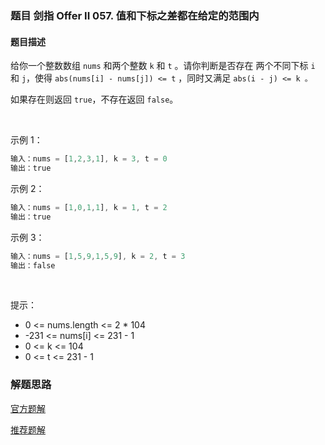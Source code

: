 ### 题目 剑指 Offer II 057. 值和下标之差都在给定的范围内
#### 题目描述
给你一个整数数组 `nums` 和两个整数 `k` 和 `t` 。请你判断是否存在 两个不同下标 `i` 和 `j`，使得 `abs(nums[i] - nums[j]) <= t` ，同时又满足 `abs(i - j) <= k 。`

如果存在则返回 `true`，不存在返回 `false`。

 

示例 1：

```js
输入：nums = [1,2,3,1], k = 3, t = 0
输出：true
```
示例 2：

```js
输入：nums = [1,0,1,1], k = 1, t = 2
输出：true
```
示例 3：

```js
输入：nums = [1,5,9,1,5,9], k = 2, t = 3
输出：false
```
 

提示：

- 0 <= nums.length <= 2 * 104
- -231 <= nums[i] <= 231 - 1
- 0 <= k <= 104
- 0 <= t <= 231 - 1


### 解题思路
[官方题解](https://leetcode.cn/problems/7WqeDu/solution/zhi-he-xia-biao-zhi-chai-du-zai-gei-ding-94ei/)

[推荐题解](https://leetcode.cn/problems/7WqeDu/solution/js-jian-ji-ban-hash-tong-by-zzw-v-icwf/)